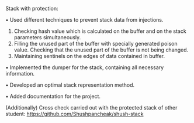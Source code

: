 Stack with protection:

• Used different techniques to prevent stack data from injections.
  1) Checking hash value which is calculated on the buffer and on the stack parameters simultaneously.
  2) Filling the unused part of the buffer with specially generated poison value. Checking that the unused part of the buffer is not being changed.
  3) Maintaining sentinels on the edges of data contained in buffer.

• Implemented the dumper for the stack, containing all necessary information.

• Developed an optimal stack representation method.

• Added documentation for the project.

(Additionally) Cross check carried out with the protected stack of other student: https://github.com/Shushpancheak/shush-stack
